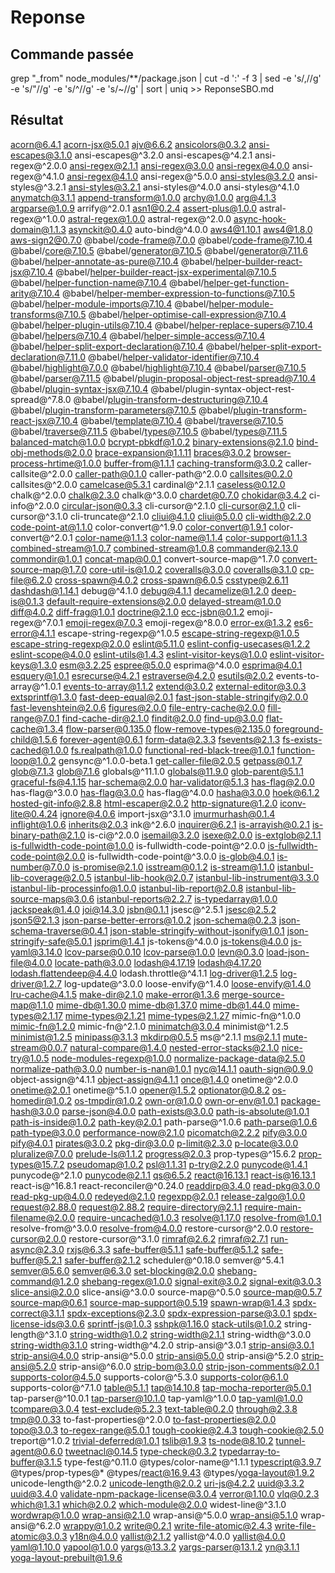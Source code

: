 # Reponse

## Commande passée

grep "_from" node_modules/**/package.json | cut -d ':' -f 3 | sed -e 's/,//g' -e 's/"//g' -e 's/^//g' -e 's/~//g' | sort | uniq  >> ReponseSBO.md

## Résultat
 acorn@6.4.1
 acorn-jsx@5.0.1
 ajv@6.6.2
 ansicolors@0.3.2
 ansi-escapes@3.1.0
 ansi-escapes@^3.2.0
 ansi-escapes@^4.2.1
 ansi-regex@^2.0.0
 ansi-regex@2.1.1
 ansi-regex@3.0.0
 ansi-regex@4.0.0
 ansi-regex@^4.1.0
 ansi-regex@4.1.0
 ansi-regex@^5.0.0
 ansi-styles@3.2.0
 ansi-styles@^3.2.1
 ansi-styles@3.2.1
 ansi-styles@^4.0.0
 ansi-styles@^4.1.0
 anymatch@3.1.1
 append-transform@1.0.0
 archy@1.0.0
 arg@4.1.3
 argparse@1.0.9
 arrify@^2.0.1
 asn1@0.2.4
 assert-plus@1.0.0
 astral-regex@^1.0.0
 astral-regex@1.0.0
 astral-regex@^2.0.0
 async-hook-domain@1.1.3
 asynckit@0.4.0
 auto-bind@^4.0.0
 aws4@1.10.1
 aws4@1.8.0
 aws-sign2@0.7.0
 @babel/code-frame@7.0.0
 @babel/code-frame@7.10.4
 @babel/core@7.10.5
 @babel/generator@7.10.5
 @babel/generator@7.11.6
 @babel/helper-annotate-as-pure@7.10.4
 @babel/helper-builder-react-jsx@7.10.4
 @babel/helper-builder-react-jsx-experimental@7.10.5
 @babel/helper-function-name@7.10.4
 @babel/helper-get-function-arity@7.10.4
 @babel/helper-member-expression-to-functions@7.10.5
 @babel/helper-module-imports@7.10.4
 @babel/helper-module-transforms@7.10.5
 @babel/helper-optimise-call-expression@7.10.4
 @babel/helper-plugin-utils@7.10.4
 @babel/helper-replace-supers@7.10.4
 @babel/helpers@7.10.4
 @babel/helper-simple-access@7.10.4
 @babel/helper-split-export-declaration@7.10.4
 @babel/helper-split-export-declaration@7.11.0
 @babel/helper-validator-identifier@7.10.4
 @babel/highlight@7.0.0
 @babel/highlight@7.10.4
 @babel/parser@7.10.5
 @babel/parser@7.11.5
 @babel/plugin-proposal-object-rest-spread@7.10.4
 @babel/plugin-syntax-jsx@7.10.4
 @babel/plugin-syntax-object-rest-spread@^7.8.0
 @babel/plugin-transform-destructuring@7.10.4
 @babel/plugin-transform-parameters@7.10.5
 @babel/plugin-transform-react-jsx@7.10.4
 @babel/template@7.10.4
 @babel/traverse@7.10.5
 @babel/traverse@7.11.5
 @babel/types@7.10.5
 @babel/types@7.11.5
 balanced-match@1.0.0
 bcrypt-pbkdf@1.0.2
 binary-extensions@2.1.0
 bind-obj-methods@2.0.0
 brace-expansion@1.1.11
 braces@3.0.2
 browser-process-hrtime@1.0.0
 buffer-from@1.1.1
 caching-transform@3.0.2
 caller-callsite@^2.0.0
 caller-path@0.1.0
 caller-path@^2.0.0
 callsites@0.2.0
 callsites@^2.0.0
 camelcase@5.3.1
 cardinal@^2.1.1
 caseless@0.12.0
 chalk@^2.0.0
 chalk@2.3.0
 chalk@^3.0.0
 chardet@0.7.0
 chokidar@3.4.2
 ci-info@^2.0.0
 circular-json@0.3.3
 cli-cursor@^2.1.0
 cli-cursor@2.1.0
 cli-cursor@^3.1.0
 cli-truncate@^2.1.0
 cliui@4.1.0
 cliui@5.0.0
 cli-width@2.2.0
 code-point-at@1.1.0
 color-convert@^1.9.0
 color-convert@1.9.1
 color-convert@^2.0.1
 color-name@1.1.3
 color-name@1.1.4
 color-support@1.1.3
 combined-stream@1.0.7
 combined-stream@1.0.8
 commander@2.13.0
 commondir@1.0.1
 concat-map@0.0.1
 convert-source-map@^1.7.0
 convert-source-map@1.7.0
 core-util-is@1.0.2
 coveralls@3.0.0
 coveralls@3.1.0
 cp-file@6.2.0
 cross-spawn@4.0.2
 cross-spawn@6.0.5
 csstype@2.6.11
 dashdash@1.14.1
 debug@^4.1.0
 debug@4.1.1
 decamelize@1.2.0
 deep-is@0.1.3
 default-require-extensions@2.0.0
 delayed-stream@1.0.0
 diff@4.0.2
 diff-frag@1.0.1
 doctrine@2.1.0
 ecc-jsbn@0.1.2
 emoji-regex@^7.0.1
 emoji-regex@7.0.3
 emoji-regex@^8.0.0
 error-ex@1.3.2
 es6-error@4.1.1
 escape-string-regexp@^1.0.5
 escape-string-regexp@1.0.5
 escape-string-regexp@2.0.0
 eslint@5.11.0
 eslint-config-usecases@1.2.2
 eslint-scope@4.0.0
 eslint-utils@1.4.3
 eslint-visitor-keys@1.0.0
 eslint-visitor-keys@1.3.0
 esm@3.2.25
 espree@5.0.0
 esprima@^4.0.0
 esprima@4.0.1
 esquery@1.0.1
 esrecurse@4.2.1
 estraverse@4.2.0
 esutils@2.0.2
 events-to-array@^1.0.1
 events-to-array@1.1.2
 extend@3.0.2
 external-editor@3.0.3
 extsprintf@1.3.0
 fast-deep-equal@2.0.1
 fast-json-stable-stringify@2.0.0
 fast-levenshtein@2.0.6
 figures@2.0.0
 file-entry-cache@2.0.0
 fill-range@7.0.1
 find-cache-dir@2.1.0
 findit@2.0.0
 find-up@3.0.0
 flat-cache@1.3.4
 flow-parser@0.135.0
 flow-remove-types@2.135.0
 foreground-child@1.5.6
 forever-agent@0.6.1
 form-data@2.3.3
 fsevents@2.1.3
 fs-exists-cached@1.0.0
 fs.realpath@1.0.0
 functional-red-black-tree@1.0.1
 function-loop@1.0.2
 gensync@^1.0.0-beta.1
 get-caller-file@2.0.5
 getpass@0.1.7
 glob@7.1.3
 glob@7.1.6
 globals@^11.1.0
 globals@11.9.0
 glob-parent@5.1.1
 graceful-fs@4.1.15
 har-schema@2.0.0
 har-validator@5.1.3
 has-flag@2.0.0
 has-flag@^3.0.0
 has-flag@3.0.0
 has-flag@^4.0.0
 hasha@3.0.0
 hoek@6.1.2
 hosted-git-info@2.8.8
 html-escaper@2.0.2
 http-signature@1.2.0
 iconv-lite@0.4.24
 ignore@4.0.6
 import-jsx@^3.1.0
 imurmurhash@0.1.4
 inflight@1.0.6
 inherits@2.0.3
 ink@^2.6.0
 inquirer@6.2.1
 is-arrayish@0.2.1
 is-binary-path@2.1.0
 is-ci@^2.0.0
 isemail@3.2.0
 isexe@2.0.0
 is-extglob@2.1.1
 is-fullwidth-code-point@1.0.0
 is-fullwidth-code-point@^2.0.0
 is-fullwidth-code-point@2.0.0
 is-fullwidth-code-point@^3.0.0
 is-glob@4.0.1
 is-number@7.0.0
 is-promise@2.1.0
 isstream@0.1.2
 is-stream@1.1.0
 istanbul-lib-coverage@2.0.5
 istanbul-lib-hook@2.0.7
 istanbul-lib-instrument@3.3.0
 istanbul-lib-processinfo@1.0.0
 istanbul-lib-report@2.0.8
 istanbul-lib-source-maps@3.0.6
 istanbul-reports@2.2.7
 is-typedarray@1.0.0
 jackspeak@1.4.0
 joi@14.3.0
 jsbn@0.1.1
 jsesc@^2.5.1
 jsesc@2.5.2
 json5@2.1.3
 json-parse-better-errors@1.0.2
 json-schema@0.2.3
 json-schema-traverse@0.4.1
 json-stable-stringify-without-jsonify@1.0.1
 json-stringify-safe@5.0.1
 jsprim@1.4.1
 js-tokens@^4.0.0
 js-tokens@4.0.0
 js-yaml@3.14.0
 lcov-parse@0.0.10
 lcov-parse@1.0.0
 levn@0.3.0
 load-json-file@4.0.0
 locate-path@3.0.0
 lodash@4.17.19
 lodash@4.17.20
 lodash.flattendeep@4.4.0
 lodash.throttle@^4.1.1
 log-driver@1.2.5
 log-driver@1.2.7
 log-update@^3.0.0
 loose-envify@^1.4.0
 loose-envify@1.4.0
 lru-cache@4.1.5
 make-dir@2.1.0
 make-error@1.3.6
 merge-source-map@1.1.0
 mime-db@1.30.0
 mime-db@1.37.0
 mime-db@1.44.0
 mime-types@2.1.17
 mime-types@2.1.21
 mime-types@2.1.27
 mimic-fn@^1.0.0
 mimic-fn@1.2.0
 mimic-fn@^2.1.0
 minimatch@3.0.4
 minimist@^1.2.5
 minimist@1.2.5
 minipass@3.1.3
 mkdirp@0.5.5
 ms@^2.1.1
 ms@2.1.1
 mute-stream@0.0.7
 natural-compare@1.4.0
 nested-error-stacks@2.1.0
 nice-try@1.0.5
 node-modules-regexp@1.0.0
 normalize-package-data@2.5.0
 normalize-path@3.0.0
 number-is-nan@1.0.1
 nyc@14.1.1
 oauth-sign@0.9.0
 object-assign@^4.1.1
 object-assign@4.1.1
 once@1.4.0
 onetime@^2.0.0
 onetime@2.0.1
 onetime@^5.1.0
 opener@1.5.2
 optionator@0.8.2
 os-homedir@1.0.2
 os-tmpdir@1.0.2
 own-or@1.0.0
 own-or-env@1.0.1
 package-hash@3.0.0
 parse-json@4.0.0
 path-exists@3.0.0
 path-is-absolute@1.0.1
 path-is-inside@1.0.2
 path-key@2.0.1
 path-parse@^1.0.6
 path-parse@1.0.6
 path-type@3.0.0
 performance-now@2.1.0
 picomatch@2.2.2
 pify@3.0.0
 pify@4.0.1
 pirates@3.0.2
 pkg-dir@3.0.0
 p-limit@2.3.0
 p-locate@3.0.0
 pluralize@7.0.0
 prelude-ls@1.1.2
 progress@2.0.3
 prop-types@^15.6.2
 prop-types@15.7.2
 pseudomap@1.0.2
 psl@1.1.31
 p-try@2.2.0
 punycode@1.4.1
 punycode@^2.1.0
 punycode@2.1.1
 qs@6.5.2
 react@16.13.1
 react-is@16.13.1
 react-is@^16.8.1
 react-reconciler@^0.24.0
 readdirp@3.4.0
 read-pkg@3.0.0
 read-pkg-up@4.0.0
 redeyed@2.1.0
 regexpp@2.0.1
 release-zalgo@1.0.0
 request@2.88.0
 request@2.88.2
 require-directory@2.1.1
 require-main-filename@2.0.0
 require-uncached@1.0.3
 resolve@1.17.0
 resolve-from@1.0.1
 resolve-from@^3.0.0
 resolve-from@4.0.0
 restore-cursor@^2.0.0
 restore-cursor@2.0.0
 restore-cursor@^3.1.0
 rimraf@2.6.2
 rimraf@2.7.1
 run-async@2.3.0
 rxjs@6.3.3
 safe-buffer@5.1.1
 safe-buffer@5.1.2
 safe-buffer@5.2.1
 safer-buffer@2.1.2
 scheduler@^0.18.0
 semver@^5.4.1
 semver@5.6.0
 semver@6.3.0
 set-blocking@2.0.0
 shebang-command@1.2.0
 shebang-regex@1.0.0
 signal-exit@3.0.2
 signal-exit@3.0.3
 slice-ansi@2.0.0
 slice-ansi@^3.0.0
 source-map@^0.5.0
 source-map@0.5.7
 source-map@0.6.1
 source-map-support@0.5.19
 spawn-wrap@1.4.3
 spdx-correct@3.1.1
 spdx-exceptions@2.3.0
 spdx-expression-parse@3.0.1
 spdx-license-ids@3.0.6
 sprintf-js@1.0.3
 sshpk@1.16.0
 stack-utils@1.0.2
 string-length@^3.1.0
 string-width@1.0.2
 string-width@2.1.1
 string-width@^3.0.0
 string-width@3.1.0
 string-width@^4.2.0
 strip-ansi@^3.0.1
 strip-ansi@3.0.1
 strip-ansi@4.0.0
 strip-ansi@^5.0.0
 strip-ansi@5.0.0
 strip-ansi@^5.2.0
 strip-ansi@5.2.0
 strip-ansi@^6.0.0
 strip-bom@3.0.0
 strip-json-comments@2.0.1
 supports-color@4.5.0
 supports-color@^5.3.0
 supports-color@6.1.0
 supports-color@^7.1.0
 table@5.1.1
 tap@14.10.8
 tap-mocha-reporter@5.0.1
 tap-parser@^10.0.1
 tap-parser@10.1.0
 tap-yaml@^1.0.0
 tap-yaml@1.0.0
 tcompare@3.0.4
 test-exclude@5.2.3
 text-table@0.2.0
 through@2.3.8
 tmp@0.0.33
 to-fast-properties@^2.0.0
 to-fast-properties@2.0.0
 topo@3.0.3
 to-regex-range@5.0.1
 tough-cookie@2.4.3
 tough-cookie@2.5.0
 treport@^1.0.2
 trivial-deferred@1.0.1
 tslib@1.9.3
 ts-node@8.10.2
 tunnel-agent@0.6.0
 tweetnacl@0.14.5
 type-check@0.3.2
 typedarray-to-buffer@3.1.5
 type-fest@^0.11.0
 @types/color-name@^1.1.1
 typescript@3.9.7
 @types/prop-types@*
 @types/react@16.9.43
 @types/yoga-layout@1.9.2
 unicode-length@^2.0.2
 unicode-length@2.0.2
 uri-js@4.2.2
 uuid@3.3.2
 uuid@3.4.0
 validate-npm-package-license@3.0.4
 verror@1.10.0
 vlq@0.2.3
 which@1.3.1
 which@2.0.2
 which-module@2.0.0
 widest-line@^3.1.0
 wordwrap@1.0.0
 wrap-ansi@2.1.0
 wrap-ansi@^5.0.0
 wrap-ansi@5.1.0
 wrap-ansi@^6.2.0
 wrappy@1.0.2
 write@0.2.1
 write-file-atomic@2.4.3
 write-file-atomic@3.0.3
 y18n@4.0.0
 yallist@2.1.2
 yallist@^4.0.0
 yallist@4.0.0
 yaml@1.10.0
 yapool@1.0.0
 yargs@13.3.2
 yargs-parser@13.1.2
 yn@3.1.1
 yoga-layout-prebuilt@1.9.6
